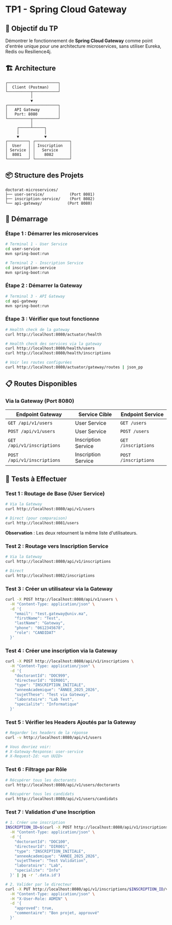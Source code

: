 # TP1 - Spring Cloud Gateway 

## 🎯 Objectif du TP

Démontrer le fonctionnement de **Spring Cloud Gateway** comme point d'entrée unique pour une architecture microservices, sans utiliser Eureka, Redis ou Resilience4j.

## 🏗️ Architecture

```
┌──────────────────────┐
│  Client (Postman)    │
└──────────┬───────────┘
           │
           ▼
┌──────────────────────┐
│   API Gateway        │
│   Port: 8080         │
└──────────┬───────────┘
           │
     ┌─────┴─────┐
     │           │
     ▼           ▼
┌─────────┐ ┌───────────────┐
│  User   │ │ Inscription   │
│ Service │ │   Service     │
│  8081   │ │    8082       │
└─────────┘ └───────────────┘
```

## 📦 Structure des Projets

```
doctorat-microservices/
├── user-service/           (Port 8081)
├── inscription-service/    (Port 8082)
└── api-gateway/           (Port 8080)
```

## 🚀 Démarrage

### Étape 1 : Démarrer les microservices

```bash
# Terminal 1 - User Service
cd user-service
mvn spring-boot:run

# Terminal 2 - Inscription Service
cd inscription-service
mvn spring-boot:run
```

### Étape 2 : Démarrer la Gateway

```bash
# Terminal 3 - API Gateway
cd api-gateway
mvn spring-boot:run
```

### Étape 3 : Vérifier que tout fonctionne

```bash
# Health check de la gateway
curl http://localhost:8080/actuator/health

# Health check des services via la gateway
curl http://localhost:8080/health/users
curl http://localhost:8080/health/inscriptions

# Voir les routes configurées
curl http://localhost:8080/actuator/gateway/routes | json_pp
```

## 📋 Routes Disponibles

### Via la Gateway (Port 8080)

| Endpoint Gateway | Service Cible | Endpoint Service |
|-----------------|---------------|------------------|
| `GET /api/v1/users` | User Service | `GET /users` |
| `POST /api/v1/users` | User Service | `POST /users` |
| `GET /api/v1/inscriptions` | Inscription Service | `GET /inscriptions` |
| `POST /api/v1/inscriptions` | Inscription Service | `POST /inscriptions` |

## 🧪 Tests à Effectuer

### Test 1 : Routage de Base (User Service)

```bash
# Via la Gateway
curl http://localhost:8080/api/v1/users

# Direct (pour comparaison)
curl http://localhost:8081/users
```

**Observation** : Les deux retournent la même liste d'utilisateurs.

### Test 2 : Routage vers Inscription Service

```bash
# Via la Gateway
curl http://localhost:8080/api/v1/inscriptions

# Direct
curl http://localhost:8082/inscriptions
```

### Test 3 : Créer un utilisateur via la Gateway

```bash
curl -X POST http://localhost:8080/api/v1/users \
  -H "Content-Type: application/json" \
  -d '{
    "email": "test.gateway@univ.ma",
    "firstName": "Test",
    "lastName": "Gateway",
    "phone": "0612345678",
    "role": "CANDIDAT"
  }'
```

### Test 4 : Créer une inscription via la Gateway

```bash
curl -X POST http://localhost:8080/api/v1/inscriptions \
  -H "Content-Type: application/json" \
  -d '{
    "doctorantId": "DOC999",
    "directeurId": "DIR001",
    "type": "INSCRIPTION_INITIALE",
    "anneeAcademique": "ANNEE_2025_2026",
    "sujetThese": "Test via Gateway",
    "laboratoire": "Lab Test",
    "specialite": "Informatique"
  }'
```

### Test 5 : Vérifier les Headers Ajoutés par la Gateway

```bash
# Regarder les headers de la réponse
curl -v http://localhost:8080/api/v1/users

# Vous devriez voir:
# X-Gateway-Response: user-service
# X-Request-Id: <un UUID>
```

### Test 6 : Filtrage par Rôle

```bash
# Récupérer tous les doctorants
curl http://localhost:8080/api/v1/users/doctorants

# Récupérer tous les candidats
curl http://localhost:8080/api/v1/users/candidats
```

### Test 7 : Validation d'une Inscription

```bash
# 1. Créer une inscription
INSCRIPTION_ID=$(curl -X POST http://localhost:8080/api/v1/inscriptions \
  -H "Content-Type: application/json" \
  -d '{
    "doctorantId": "DOC100",
    "directeurId": "DIR001",
    "type": "INSCRIPTION_INITIALE",
    "anneeAcademique": "ANNEE_2025_2026",
    "sujetThese": "Test Validation",
    "laboratoire": "Lab",
    "specialite": "Info"
  }' | jq -r '.data.id')

# 2. Valider par le directeur
curl -X PUT http://localhost:8080/api/v1/inscriptions/$INSCRIPTION_ID/validate/directeur \
  -H "Content-Type: application/json" \
  -H "X-User-Role: ADMIN" \
  -d '{
    "approved": true,
    "commentaire": "Bon projet, approuvé"
  }'
```
